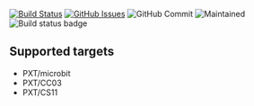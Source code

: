 [![Build Status](https://travis-ci.org/xinabox/pxt-SL06.svg?branch=master)](https://travis-ci.org/xinabox/pxt-SL06)
[![GitHub Issues](https://img.shields.io/github/issues/xinabox/pxt-SL06.svg)](https://github.com/xinabox/pxt-SL06/issues) ![GitHub Commit](https://img.shields.io/github/last-commit/xinabox/pxt-SL06) ![Maintained](https://img.shields.io/maintenance/yes/2020) ![Build status badge](https://github.com/xinabox/pxt-SL06/workflows/MakeCode/badge.svg)

## Supported targets

* PXT/microbit
* PXT/CC03
* PXT/CS11
